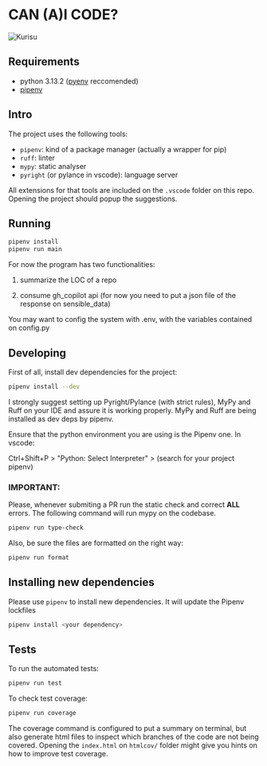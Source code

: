 # CAN (A)I CODE?
![Kurisu](https://i.pinimg.com/564x/85/63/a7/8563a71c903571dcf7f98ce36226e848.jpg)

## Requirements
- python 3.13.2 ([pyenv](https://github.com/pyenv/pyenv) reccomended)
- [pipenv](https://pipenv.pypa.io/en/latest/)

## Intro

The project uses the following tools:
- `pipenv`: kind of a package manager (actually a wrapper for pip)
- `ruff`: linter
- `mypy`: static analyser
- `pyright` (or pylance in vscode): language server

All extensions for that tools are included on the `.vscode` folder on this repo. Opening the project should popup the suggestions.

## Running


```bash
pipenv install
pipenv run main
```

For now the program has two functionalities:

1. summarize the LOC of a repo

2. consume gh_copilot api (for now you need to put a json file of the response on sensible_data)

You may want to config the system with .env, with the variables contained on config.py

## Developing

First of all, install dev dependencies for the project:

```bash
pipenv install --dev
```

I strongly suggest setting up Pyright/Pylance (with strict rules), MyPy and Ruff on your IDE and assure it is working properly. MyPy and Ruff are being installed as dev deps by pipenv.

Ensure that the python environment you are using is the Pipenv one. In vscode:

Ctrl+Shift+P > "Python: Select Interpreter" > (search for your project pipenv)


### IMPORTANT:
Please, whenever submiting a PR run the static check and correct **ALL** errors. The following command will run mypy on the codebase.

```bash
pipenv run type-check
```

Also, be sure the files are formatted on the right way:

```bash
pipenv run format
```

## Installing new dependencies

Please use `pipenv` to install new dependencies. It will update the Pipenv lockfiles
```bash
pipenv install <your dependency>
```

## Tests

To run the automated tests:

```bash
pipenv run test
```

To check test coverage:

```bash
pipenv run coverage
```

The coverage command is configured to put a summary on terminal, but also generate html files to inspect which branches of the code are not being covered. Opening the `index.html` on `htmlcov/` folder might give you hints on how to improve test coverage. 